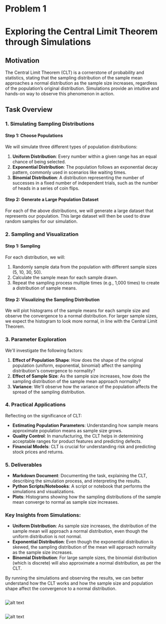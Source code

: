 # Problem 1
# Exploring the Central Limit Theorem through Simulations

## Motivation
The Central Limit Theorem (CLT) is a cornerstone of probability and statistics, stating that the sampling distribution of the sample mean approaches a normal distribution as the sample size increases, regardless of the population’s original distribution. Simulations provide an intuitive and hands-on way to observe this phenomenon in action.

## Task Overview

### 1. Simulating Sampling Distributions

#### Step 1: Choose Populations
We will simulate three different types of population distributions:

1. **Uniform Distribution**: Every number within a given range has an equal chance of being selected.
2. **Exponential Distribution**: The population follows an exponential decay pattern, commonly used in scenarios like waiting times.
3. **Binomial Distribution**: A distribution representing the number of successes in a fixed number of independent trials, such as the number of heads in a series of coin flips.

#### Step 2: Generate a Large Population Dataset
For each of the above distributions, we will generate a large dataset that represents our population. This large dataset will then be used to draw random samples for our simulation.

### 2. Sampling and Visualization

#### Step 1: Sampling
For each distribution, we will:
1. Randomly sample data from the population with different sample sizes (5, 10, 30, 50).
2. Calculate the sample mean for each sample drawn.
3. Repeat the sampling process multiple times (e.g., 1,000 times) to create a distribution of sample means.

#### Step 2: Visualizing the Sampling Distribution
We will plot histograms of the sample means for each sample size and observe the convergence to a normal distribution. For larger sample sizes, we expect the histogram to look more normal, in line with the Central Limit Theorem.

### 3. Parameter Exploration

We'll investigate the following factors:
1. **Effect of Population Shape**: How does the shape of the original population (uniform, exponential, binomial) affect the sampling distribution's convergence to normality?
2. **Effect of Sample Size**: As the sample size increases, how does the sampling distribution of the sample mean approach normality?
3. **Variance**: We'll observe how the variance of the population affects the spread of the sampling distribution.

### 4. Practical Applications
Reflecting on the significance of CLT:
- **Estimating Population Parameters**: Understanding how sample means approximate population means as sample size grows.
- **Quality Control**: In manufacturing, the CLT helps in determining acceptable ranges for product features and predicting defects.
- **Financial Models**: CLT is crucial for understanding risk and predicting stock prices and returns.

### 5. Deliverables

- **Markdown Document**: Documenting the task, explaining the CLT, describing the simulation process, and interpreting the results.
- **Python Scripts/Notebooks**: A script or notebook that performs the simulations and visualizations.
- **Plots**: Histograms showing how the sampling distributions of the sample mean converge to normal as sample size increases.

### Key Insights from Simulations:
- **Uniform Distribution**: As sample size increases, the distribution of the sample mean will approach a normal distribution, even though the uniform distribution is not normal.
- **Exponential Distribution**: Even though the exponential distribution is skewed, the sampling distribution of the mean will approach normality as the sample size increases.
- **Binomial Distribution**: For large sample sizes, the binomial distribution (which is discrete) will also approximate a normal distribution, as per the CLT.

By running the simulations and observing the results, we can better understand how the CLT works and how the sample size and population shape affect the convergence to a normal distribution.


```
```
![alt text](image10.png)
```
```
![alt text](image12.png)

